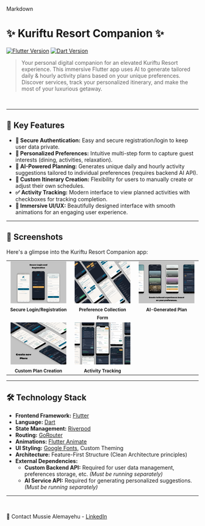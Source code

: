 Markdown

# ✨ Kuriftu Resort Companion ✨

[![Flutter Version](https://img.shields.io/badge/Flutter-3.x-blue?logo=flutter)](https://flutter.dev)
[![Dart Version](https://img.shields.io/badge/Dart-3.x-blue?logo=dart)](https://dart.dev)
> Your personal digital companion for an elevated Kuriftu Resort experience. This immersive Flutter app uses AI to generate tailored daily & hourly activity plans based on your unique preferences. Discover services, track your personalized itinerary, and make the most of your luxurious getaway.

<br/>

---

## 🚀 Key Features

* **🔐 Secure Authentication:** Easy and secure registration/login to keep user data private.
* **📝 Personalized Preferences:** Intuitive multi-step form to capture guest interests (dining, activities, relaxation).
* **🤖 AI-Powered Planning:** Generates unique daily and hourly activity suggestions tailored to individual preferences (requires backend AI API).
* **🎨 Custom Itinerary Creation:** Flexibility for users to manually create or adjust their own schedules.
* **✅ Activity Tracking:** Modern interface to view planned activities with checkboxes for tracking completion.
* **📱 Immersive UI/UX:** Beautifully designed interface with smooth animations for an engaging user experience.

---

## 📱 Screenshots

Here's a glimpse into the Kuriftu Resort Companion app:

<table>
  <tr>
    <td align="center" valign="top" width="33%"> 
      <img src="assets/working_screenshots/Mockup 09.png" alt="Secure Login & Registration Screen" width="95%"/> 
      <br/><sub><b>Secure Login/Registration</b></sub>
    </td>
    <td align="center" valign="top" width="33%">
      <img src="assets/working_screenshots/Mockup 03.png" alt="Multi-Step Preference Form" width="95%"/>
      <br/><sub><b>Preference Collection Form</b></sub>
    </td>
     <td align="center" valign="top" width="33%">
      <img src="assets/working_screenshots/Mockup 19.png" alt="AI Generated Itinerary Display" width="95%"/>
      <br/><sub><b>AI-Generated Plan</b></sub>
    </td>
  </tr>
  <tr>
   <td align="center" valign="top" width="33%">
      <img src="assets/working_screenshots/Mockup 20.png" alt="Custom Plan Creation Interface" width="95%"/>
      <br/><sub><b>Custom Plan Creation</b></sub>
    </td>
    <td align="center" valign="top" width="33%">
      <img src="assets/working_screenshots/Mockup 21.png" alt="Activity List & Tracking View" width="95%"/>
      <br/><sub><b>Activity Tracking</b></sub>
    </td>
     <td align="center" valign="top" width="33%" style="border: none;"></td>
  </tr>
</table>


---

## 🛠️ Technology Stack

* **Frontend Framework:** [Flutter](https://flutter.dev)
* **Language:** [Dart](https://dart.dev)
* **State Management:** [Riverpod](https://riverpod.dev/)
* **Routing:** [GoRouter](https://pub.dev/packages/go_router)
* **Animations:** [Flutter Animate](https://pub.dev/packages/flutter_animate)
* **UI Styling:** [Google Fonts](https://pub.dev/packages/google_fonts), Custom Theming
* **Architecture:** Feature-First Structure (Clean Architecture principles)
* **External Dependencies:**
    * **Custom Backend API:** Required for user data management, preferences storage, etc. *(Must be running separately)*
    * **AI Service API:** Required for generating personalized suggestions. *(Must be running separately)*

---

<br>

👋 Contact
Mussie Alemayehu - [LinkedIn](https://www.linkedin.com/in/mussie-alemayehu)

